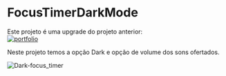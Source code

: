 # FocusTimerDarkMode

Este projeto é uma upgrade do projeto anterior: </br> [![portfolio](https://img.shields.io/badge/my_portfolio-000?style=for-the-badge&logo=ko-fi&logoColor=white)](https://github.com/gabherel/Focus-Timer-2.0)

Neste projeto temos a opção Dark e opção de volume dos sons ofertados.

![Dark-focus_timer](https://github.com/gabherel/FocusTimerDarkMode/assets/56739290/bf67f843-3728-482e-93e1-c7168b941028)
